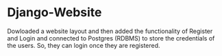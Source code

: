 # Django-Website
Dowloaded a website layout and then added the functionality of Register and Login and connected to Postgres (RDBMS) to store the credentials of the users. So, they can login once they are registered.
